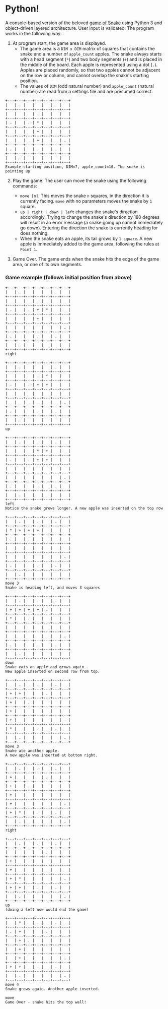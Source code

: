 # Python!
A console-based version of the beloved [game of Snake](https://www.google.com/search?q=play+snake) using Python 3 and object-driven layered architecture. User input is validated. The program works in the following way:
1. At program start, the game area is displayed.
   - The game area is a `DIM x DIM` matrix of squares that contains the snake and a number of `apple_count` apples. The snake always starts with a head segment (`*`) and two body segments (`+`) and is placed in the middle of the board. Each apple is represented using a dot (`.`). Apples are placed randomly, so that two apples cannot be adjacent on the row or column, and cannot overlap the snake's starting position.
   - The values of `DIM` (odd natural number) and `apple_count` (natural number) are read from a settings file and are presumed correct.
```
+---+---+---+---+---+---+---+
|   | . |   |   |   | . |   |
+---+---+---+---+---+---+---+
|   |   |   | . |   |   |   |
+---+---+---+---+---+---+---+
| . |   | . | * |   |   |   |
+---+---+---+---+---+---+---+
|   |   |   | + |   |   |   |
+---+---+---+---+---+---+---+
|   |   |   | + |   |   | . |
+---+---+---+---+---+---+---+
| . |   |   | . |   | . |   |
+---+---+---+---+---+---+---+
|   | . |   |   |   |   |   |
+---+---+---+---+---+---+---+
Example starting position, DIM=7, apple_count=10. The snake is pointing up
```

2. Play the game. The user can move the snake using the following commands:
    - `move [n]`. This moves the snake `n` squares, in the direction it is currently facing. `move` with no parameters moves the snake by `1` square.
    - `up | right | down | left` changes the snake's direction accordingly. Trying to change the snake's direction by 180 degrees will result in an error message (a snake going up cannot immediately go down). Entering the direction the snake is currently heading for does nothing.
    - When the snake eats an apple, its tail grows by `1 square`. A new apple is immediately added to the game area, following the rules at `Point 1`.

3. Game Over. The game ends when the snake hits the edge of the game area, or one of its own segments.

### Game example (follows initial position from above)
```
+---+---+---+---+---+---+---+
|   | . |   |   |   | . |   |
+---+---+---+---+---+---+---+
|   |   |   | . |   |   |   |
+---+---+---+---+---+---+---+
| . |   | . | + | * |   |   |
+---+---+---+---+---+---+---+
|   |   |   | + |   |   |   |
+---+---+---+---+---+---+---+
|   |   |   |   |   |   | . |
+---+---+---+---+---+---+---+
| . |   |   | . |   | . |   |
+---+---+---+---+---+---+---+
|   | . |   |   |   |   |   |
+---+---+---+---+---+---+---+
right
```

```
+---+---+---+---+---+---+---+
|   | . |   |   |   | . |   |
+---+---+---+---+---+---+---+
|   |   |   | . | * |   |   |
+---+---+---+---+---+---+---+
| . |   | . | + | + |   |   |
+---+---+---+---+---+---+---+
|   |   |   |   |   |   |   |
+---+---+---+---+---+---+---+
|   |   |   |   |   |   | . |
+---+---+---+---+---+---+---+
| . |   |   | . |   | . |   |
+---+---+---+---+---+---+---+
|   | . |   |   |   |   |   |
+---+---+---+---+---+---+---+
up
```

```
+---+---+---+---+---+---+---+
|   | . |   | . |   | . |   |
+---+---+---+---+---+---+---+
|   |   |   | * | + |   |   |
+---+---+---+---+---+---+---+
| . |   | . | + | + |   |   |
+---+---+---+---+---+---+---+
|   |   |   |   |   |   |   |
+---+---+---+---+---+---+---+
|   |   |   |   |   |   | . |
+---+---+---+---+---+---+---+
| . |   |   | . |   | . |   |
+---+---+---+---+---+---+---+
|   | . |   |   |   |   |   |
+---+---+---+---+---+---+---+
left
Notice the snake grows longer. A new apple was inserted on the top row
```

```
+---+---+---+---+---+---+---+
|   | . |   | . |   | . |   |
+---+---+---+---+---+---+---+
| * | + | + | + |   |   |   |
+---+---+---+---+---+---+---+
| . |   | . |   |   |   |   |
+---+---+---+---+---+---+---+
|   |   |   |   |   |   |   |
+---+---+---+---+---+---+---+
|   |   |   |   |   |   | . |
+---+---+---+---+---+---+---+
| . |   |   | . |   | . |   |
+---+---+---+---+---+---+---+
|   | . |   |   |   |   |   |
+---+---+---+---+---+---+---+
move 3
Snake is heading left, and moves 3 squares
```

```
+---+---+---+---+---+---+---+
|   | . |   | . |   | . |   |
+---+---+---+---+---+---+---+
| + | + | + | + | . |   |   |
+---+---+---+---+---+---+---+
| * |   | . |   |   |   |   |
+---+---+---+---+---+---+---+
|   |   |   |   |   |   |   |
+---+---+---+---+---+---+---+
|   |   |   |   |   |   | . |
+---+---+---+---+---+---+---+
| . |   |   | . |   | . |   |
+---+---+---+---+---+---+---+
|   | . |   |   |   |   |   |
+---+---+---+---+---+---+---+
down
Snake eats an apple and grows again.
New apple inserted on second row from top.
```

```
+---+---+---+---+---+---+---+
|   | . |   | . |   | . |   |
+---+---+---+---+---+---+---+
| + | + |   |   | . |   |   |
+---+---+---+---+---+---+---+
| + |   | . |   |   |   |   |
+---+---+---+---+---+---+---+
| + |   |   |   |   |   |   |
+---+---+---+---+---+---+---+
| + |   |   |   |   |   | . |
+---+---+---+---+---+---+---+
| * |   |   | . |   | . |   |
+---+---+---+---+---+---+---+
|   | . |   |   |   |   | . |
+---+---+---+---+---+---+---+
move 3
Snake ate another apple.
A new apple was inserted at bottom right.
```

```
+---+---+---+---+---+---+---+
|   | . |   | . |   | . |   |
+---+---+---+---+---+---+---+
| + |   |   |   | . |   |   |
+---+---+---+---+---+---+---+
| + |   | . |   |   |   |   |
+---+---+---+---+---+---+---+
| + |   |   |   |   |   |   |
+---+---+---+---+---+---+---+
| + |   |   |   |   |   | . |
+---+---+---+---+---+---+---+
| + | * |   | . |   | . |   |
+---+---+---+---+---+---+---+
|   | . |   |   |   |   | . |
+---+---+---+---+---+---+---+
right
```

```
+---+---+---+---+---+---+---+
|   | . |   | . |   | . |   |
+---+---+---+---+---+---+---+
|   |   |   |   | . |   |   |
+---+---+---+---+---+---+---+
| + |   | . |   |   |   |   |
+---+---+---+---+---+---+---+
| + |   |   |   |   |   |   |
+---+---+---+---+---+---+---+
| + | * |   |   |   |   | . |
+---+---+---+---+---+---+---+
| + | + |   | . |   | . |   |
+---+---+---+---+---+---+---+
|   | . |   |   |   |   | . |
+---+---+---+---+---+---+---+
up
(doing a left now would end the game)
```

```
+---+---+---+---+---+---+---+
|   | * |   | . |   | . |   |
+---+---+---+---+---+---+---+
| . | + |   |   | . |   |   |
+---+---+---+---+---+---+---+
|   | + | . |   |   |   |   |
+---+---+---+---+---+---+---+
|   | + |   |   |   |   |   |
+---+---+---+---+---+---+---+
|   | + |   |   |   |   | . |
+---+---+---+---+---+---+---+
| + | + |   | . |   | . |   |
+---+---+---+---+---+---+---+
|   | . |   |   |   |   | . |
+---+---+---+---+---+---+---+
move 4
Snake grows again. Another apple inserted.
```

```
move
Game Over - snake hits the top wall!
```
